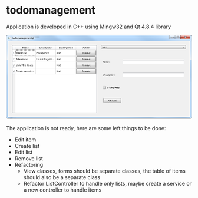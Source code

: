 todomanagement
==============
Application is developed in C++ using Mingw32 and Qt 4.8.4 library

<img src="preview.png"/>

The application is not ready, here are some left things to be done:
<ul>
	<li>Edit item</li>
	<li>Create list</li>
	<li>Edit list</li>
	<li>Remove list</li>
	<li>Refactoring
		<ul>
			<li>View classes, forms should be separate classes, the table of items should also be a separate class</li>
			<li>Refactor ListController to handle only lists, maybe create a service or a new controller to handle items</li>
		</ul>
	</li>
</ul>